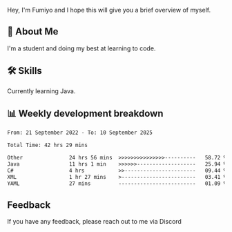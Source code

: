 
Hey, I'm Fumiyo and I hope this will give you a brief overview of myself.


## 🚀 About Me
I'm a student and doing my best at learning to code.


## 🛠 Skills

Currently learning Java.


## 📊 Weekly development breakdown
<!--START_SECTION:waka-->

```txt
From: 21 September 2022 - To: 10 September 2025

Total Time: 42 hrs 29 mins

Other               24 hrs 56 mins  >>>>>>>>>>>>>>>----------   58.72 %
Java                11 hrs 1 min    >>>>>>-------------------   25.94 %
C#                  4 hrs           >>-----------------------   09.44 %
XML                 1 hr 27 mins    >------------------------   03.41 %
YAML                27 mins         -------------------------   01.09 %
```

<!--END_SECTION:waka-->


## Feedback

If you have any feedback, please reach out to me via Discord
